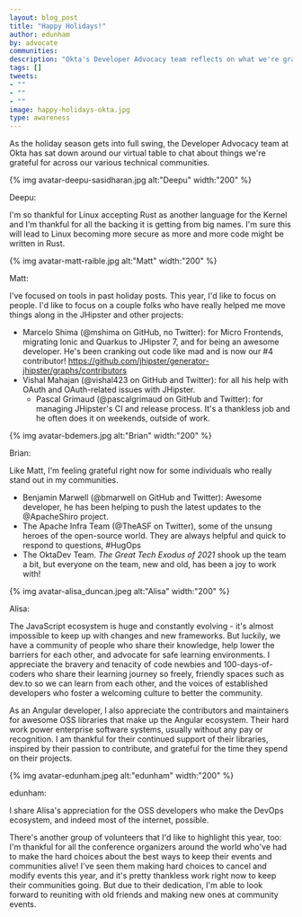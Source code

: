 ```yaml
---
layout: blog_post
title: "Happy Holidays!"
author: edunham
by: advocate
communities: 
description: "Okta's Developer Advocacy team reflects on what we're grateful for in 2021"
tags: []
tweets:
- ""
- ""
- ""
image: happy-holidays-okta.jpg
type: awareness
---
```


As the holiday season gets into full swing, the Developer Advocacy team at Okta has sat down around our virtual table to chat about things we're grateful for across our various technical communities. 

{% img avatar-deepu-sasidharan.jpg alt:"Deepu" width:"200" %}

Deepu:

I'm so thankful for Linux accepting Rust as another language for the Kernel and I'm thankful for all the backing it is getting from big names. I'm sure this will lead to Linux becoming more secure as more and more code might be written in Rust.

{% img avatar-matt-raible.jpg alt:"Matt" width:"200" %}

Matt:

I've focused on tools in past holiday posts. This year, I'd like to focus on people. I'd like to  focus on a couple folks who have really helped me move things along in the JHipster and other projects:

- Marcelo Shima (@mshima on GitHub, no Twitter): for Micro Frontends, migrating Ionic and Quarkus to JHipster 7, and for being an awesome developer. He's been cranking out code like mad and is now our #4 contributor! https://github.com/jhipster/generator-jhipster/graphs/contributors
- Vishal Mahajan (@vishal423 on GitHub and Twitter): for all his help with OAuth and OAuth-related issues with JHipster.
    - Pascal Grimaud (@pascalgrimaud on GitHub and Twitter): for managing JHipster's CI and release process. It's a thankless job and he often does it on weekends, outside of work.

{% img avatar-bdemers.jpg alt:"Brian" width:"200" %}

Brian:

Like Matt, I'm feeling grateful right now for some individuals who really stand out in my communities. 

- Benjamin Marwell (@bmarwell on GitHub and Twitter): Awesome developer, he has been helping to push the latest updates to the @ApacheShiro project.
- The Apache Infra Team (@TheASF on Twitter), some of the unsung heroes of the open-source world. They are always helpful and quick to respond to questions, #HugOps
- The OktaDev Team. _The Great Tech Exodus of 2021_ shook up the team a bit, but everyone on the team, new and old, has been a joy to work with!


{% img avatar-alisa_duncan.jpeg alt:"Alisa" width:"200" %}

Alisa:

The JavaScript ecosystem is huge and constantly evolving - it's almost impossible to keep up with changes and new frameworks. But luckily, we have a community of people who share their knowledge, help lower the barriers for each other, and advocate for safe learning environments. I appreciate the bravery and tenacity of code newbies and 100-days-of-coders who share their learning journey so freely, friendly spaces such as dev.to so we can learn from each other, and the voices of established developers who foster a welcoming culture to better the community. 

As an Angular developer, I also appreciate the contributors and maintainers for awesome OSS libraries that make up the Angular ecosystem. Their hard work power enterprise software systems, usually without any pay or recognition. I am thankful for their continued support of their libraries, inspired by their passion to contribute, and grateful for the time they spend on their projects. 

{% img avatar-edunham.jpeg alt:"edunham" width:"200" %}

edunham: 

I share Alisa's appreciation for the OSS developers who make the DevOps ecosystem, and indeed most of the internet, possible. 

There's another group of volunteers that I'd like to highlight this year, too: I'm thankful for all the conference organizers around the world who've had to make the hard choices about the best ways to keep their events and communities alive! I've seen them making hard choices to cancel and modify events this year, and it's pretty thankless work right now to keep their communities going. But due to their dedication, I'm able to look forward to reuniting with old friends and making new ones at community events. 


